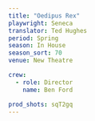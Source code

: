 ```yaml
---
title: "Oedipus Rex"
playwright: Seneca
translator: Ted Hughes
period: Spring
season: In House
season_sort: 70
venue: New Theatre

crew:
  - role: Director
    name: Ben Ford

prod_shots: sqT2gq
---
```

